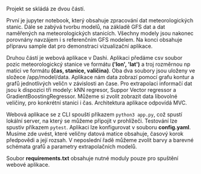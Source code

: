 Projekt se skládá ze dvou částí.  

První je jupyter notebook, který obsahuje zpracování dat meteorologických stanic. Dále se zabývá tvorbu modelů, na základě GFS dat a dat naměřených na meteorologických stanicích. Všechny modely jsou nakonec porovnány navzájem i s referenčním GFS modelem. Na konci obsahuje přípravu sample dat pro demonstraci vizualizační aplikace.

Druhou částí je webová aplikace v Dashi. Aplikaci předáme csv soubor pozic meteorologickcý stanice ve formátu **('lon', 'lat')** a troj rozměrnou np matici ve formátu **(čas, stanice, valičina)**. Oba dva soubory jsou uloženy ve složece /app/model/data. Aplikace nám data zobrazí pomocí grafu kontur a grafů jednotlivých veličn v závislosti an čase. Pro extrapolaci informačí dat jsou k dispozici tři modely: kNN regresor, Suppor Vector regressor a GradientBoostingRegressor. Můžeme si zvolit zobrazit data libovolné veličiny, pro konkrétní stanici i čas. Architektura aplikace odpovídá MVC. 

Webová aplikace se z CLI spouští příkazem `python3 app.py`, což spustí lokální server, na který se můžeme připojit v prohlížeči. Testování lze spustiv příkazem `pytest`. Aplikaci lze konfigurovat v souboru **config.yaml**. Musíme zde uvést, které veličny datová matice obsahuje, časový korok předpovědi a její rozsah. V neposlední řadě můžeme zvolit barvy a barevné schémata grafů a parametry extrapolačních modelů.

Soubor **requirements.txt** obsahuje nutné moduly pouze pro spuštění webové aplikace.